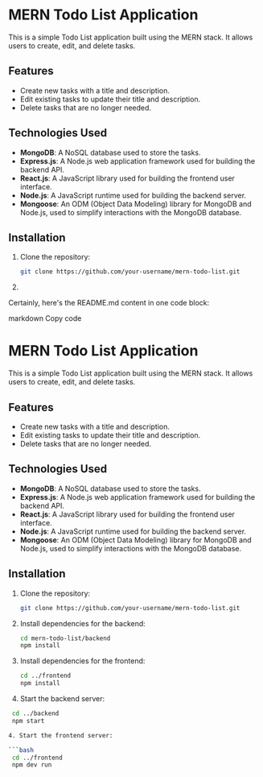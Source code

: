 # MERN Todo List Application

This is a simple Todo List application built using the MERN stack. It allows users to create, edit, and delete tasks.

## Features

- Create new tasks with a title and description.
- Edit existing tasks to update their title and description.
- Delete tasks that are no longer needed.

## Technologies Used

- **MongoDB**: A NoSQL database used to store the tasks.
- **Express.js**: A Node.js web application framework used for building the backend API.
- **React.js**: A JavaScript library used for building the frontend user interface.
- **Node.js**: A JavaScript runtime used for building the backend server.
- **Mongoose**: An ODM (Object Data Modeling) library for MongoDB and Node.js, used to simplify interactions with the MongoDB database.

## Installation

1. Clone the repository:

   ```bash
   git clone https://github.com/your-username/mern-todo-list.git
2.
Certainly, here's the README.md content in one code block:

markdown
Copy code
# MERN Todo List Application

This is a simple Todo List application built using the MERN stack. It allows users to create, edit, and delete tasks.

## Features

- Create new tasks with a title and description.
- Edit existing tasks to update their title and description.
- Delete tasks that are no longer needed.

## Technologies Used

- **MongoDB**: A NoSQL database used to store the tasks.
- **Express.js**: A Node.js web application framework used for building the backend API.
- **React.js**: A JavaScript library used for building the frontend user interface.
- **Node.js**: A JavaScript runtime used for building the backend server.
- **Mongoose**: An ODM (Object Data Modeling) library for MongoDB and Node.js, used to simplify interactions with the MongoDB database.

## Installation

1. Clone the repository:

   ```bash
   git clone https://github.com/your-username/mern-todo-list.git
   
2. Install dependencies for the backend:

   ```bash
   cd mern-todo-list/backend
   npm install

3. Install dependencies for the frontend:

   ```bash
   cd ../frontend
   npm install

4. Start the backend server:

  ```bash
   cd ../backend
   npm start

4. Start the frontend server:

  ```bash
   cd ../frontend
   npm dev run
